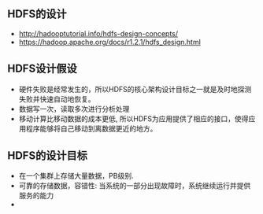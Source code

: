 ## HDFS的设计
* http://hadooptutorial.info/hdfs-design-concepts/
* https://hadoop.apache.org/docs/r1.2.1/hdfs_design.html

## HDFS设计假设
* 硬件失败是经常发生的，所以HDFS的核心架构设计目标之一就是及时地探测失败并快速自动地恢复。
* 数据写一次，读取多次进行分析处理
* 移动计算比移动数据的成本更低, 所以HDFS为应用提供了相应的接口，使得应用程序能够将自己移动到离数据更近的地方。

## HDFS的设计目标
* 在一个集群上存储大量数据，PB级别.
* 可靠的存储数据，容错性: 当系统的一部分出现故障时，系统继续运行并提供服务的能力
* 
